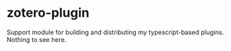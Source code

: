 # zotero-plugin

Support module for building and distributing my typescript-based plugins. Nothing to see here.
